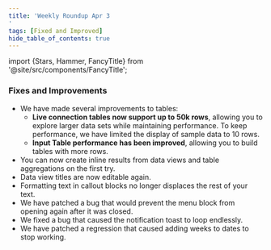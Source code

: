 ```yaml
---
title: 'Weekly Roundup Apr 3
'
tags: [Fixed and Improved]
hide_table_of_contents: true
---
```


import {Stars, Hammer, FancyTitle} from '@site/src/components/FancyTitle';

### <FancyTitle icon={Hammer}>Fixes and Improvements</FancyTitle>

- We have made several improvements to tables:
  - **Live connection tables now support up to 50k rows**, allowing you to explore larger data sets while maintaining performance. To keep performance, we have limited the display of sample data to 10 rows.
  - **Input Table performance has been improved**, allowing you to build tables with more rows.
- You can now create inline results from data views and table aggregations on the first try.
- Data view titles are now editable again.
- Formatting text in callout blocks no longer displaces the rest of your text.
- We have patched a bug that would prevent the menu block from opening again after it was closed.
- We fixed a bug that caused the notification toast to loop endlessly.
- We have patched a regression that caused adding weeks to dates to stop working.
